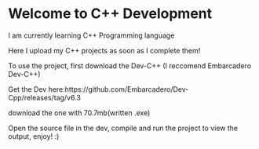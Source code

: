 <h1>Welcome to C++ Development</h1>
<p>I am currently learning C++ Programming language</p>
<p>Here I upload my C++ projects as soon as I complete them!</p>
<P>To use the project, first download the Dev-C++ (I reccomend Embarcadero Dev-C++)</P>
<p>Get the Dev here:https://github.com/Embarcadero/Dev-Cpp/releases/tag/v6.3</p>
<p>download the one with 70.7mb(written .exe)</p>
<p>Open the source file in the dev, compile and run the project to view the output, enjoy! :)</p>
